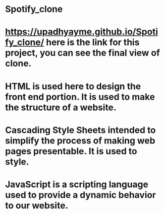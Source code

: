 # Spotify_clone
# https://upadhyayme.github.io/Spotify_clone/ here is the link for this project, you can see the final view of clone.
# HTML is used here to design the front end portion. It is used to make the structure of a website.
# Cascading Style Sheets intended to simplify the process of making web pages presentable. It is used to style.
# JavaScript is a scripting language used to provide a dynamic behavior to our website.
